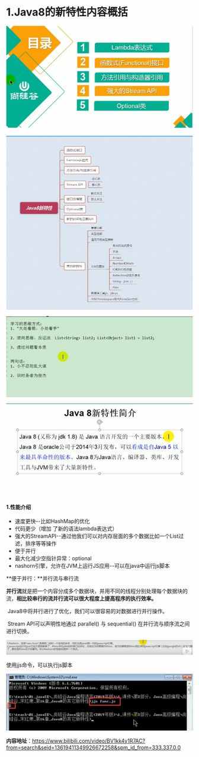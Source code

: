 

# 1.Java8的新特性内容概括





![1635590014303](../../.vuepress/public/images/1635590014303.png)



![1635591355921](../../.vuepress/public/images/1635591355921.png)



![1635591586648](../../.vuepress/public/images/1635591586648.png)



![1635591699363](../../.vuepress/public/images/1635591699363.png)

#### 1.性能介绍

- 速度更快--比如HashMap的优化
- 代码更少（增加 了新的语法lambda表达式）
- 强大的StreamAPI--通过他我们可以对内存层面的多个数据比如一个List过滤，排序等等操作
- 便于并行
- 最大化减少空指针异常：optional
- nashorn引擎，允许在JVM上运行JS应用--可以在java中运行js脚本





**便于并行：**并行流与串行流

​	**并行流**就是把一个内容分成多个数据块，并用不同的线程分别处理每个数据块的流，**相比较串行的流并行流可以很大程度上提高程序的执行效率。**

​	Java8中将并行进行了优化，我们可以很容易的对数据进行并行操作。

​	Stream API可以声明性地通过 parallel() 与 sequential() 在并行流与顺序流之间进行切换。



![1635592730738](../../.vuepress/public/images/1635592730738.png)



使用jjs命令，可以执行js脚本

![1635592892538](../../.vuepress/public/images/1635592892538.png)



















































**内容地址**：https://www.bilibili.com/video/BV1kk4y1R7AC?from=search&seid=13619411349926672258&spm_id_from=333.337.0.0

